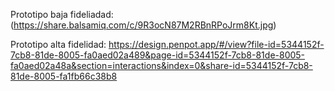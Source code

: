 Prototipo baja fideliadad:
    (https://share.balsamiq.com/c/9R3ocN87M2RBnRPoJrm8Kt.jpg)

Prototipo alta fidelidad: 
    https://design.penpot.app/#/view?file-id=5344152f-7cb8-81de-8005-fa0aed02a489&page-id=5344152f-7cb8-81de-8005-fa0aed02a48a&section=interactions&index=0&share-id=5344152f-7cb8-81de-8005-fa1fb66c38b8